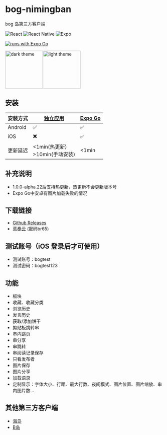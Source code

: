 # bog-nimingban

bog 岛第三方客户端

![React](https://img.shields.io/badge/react-%2320232a.svg?style=for-the-badge&logo=react&logoColor=%2361DAFB)
![React Native](https://img.shields.io/badge/react_native-%2320232a.svg?style=for-the-badge&logo=react&logoColor=%2361DAFB)
![Expo](https://img.shields.io/badge/expo-1C1E24?style=for-the-badge&logo=expo&logoColor=#D04A37)


[![runs with Expo Go](https://img.shields.io/badge/Runs%20with%20Expo%20Go-000.svg?style=flat-square&logo=EXPO&labelColor=f3f3f3&logoColor=000)](https://expo.dev/client)


<div style="display: flex; flex-direction: row">
  <img src="https://user-images.githubusercontent.com/20151080/163120630-f8f33f2e-fbb1-4561-90e3-cd37abc9c7ca.jpg" alt="dark theme" style="width: 120px" />
  <img src="https://user-images.githubusercontent.com/20151080/163120658-e1ccef2d-b77b-4a8c-8675-de7d39fd620e.jpg" alt="light theme" style="width: 120px" />
</div>



## 安装

| 安装方式 | [独立应用](https://github.com/tiamed/bog-nimingban/releases) | [Expo Go](https://expo.dev/@creasus/bog-nimingban) |
| -------- | ------------------------------------------------------------ | -------------------------------------------------- |
| Android  | :white_check_mark:                                           | :white_check_mark:                                 |
| iOS      | :heavy_multiplication_x:                                     | :white_check_mark:                                 |
| 更新延迟 | <1min(热更新)<br />>10min(手动安装)                          | <1min                                              |

## 补充说明

- 1.0.0-alpha.22后支持热更新，热更新不会更新版本号
- Expo Go中安卓有图片加载失败的情况

## 下载链接

- [Github Releases](https://github.com/tiamed/bog-nimingban/releases)
- [蓝奏云](https://wwz.lanzouf.com/b01v7e4ng) (密码br65)

## 测试账号（iOS 登录后才可使用）

- 测试账号：bogtest
- 测试密码：bogtest123

## 功能

- 板块
- 收藏、收藏分类
- 浏览历史
- 发言历史
- 获取/添加饼干
- 剪贴板跳转串
- 串内跳页
- 串分享
- 串跳转
- 串阅读记录保存
- 只看发布者
- 图片保存
- 图片分享
- 加载语录
- 定制显示：字体大小、行距、最大行数、夜间模式、图片位置、图片缩放、串内图片数...

## 其他第三方客户端

- [海岛](https://github.com/toddtail/bogisland)
- [B岛](https://gitee.com/simsim95/bog)
